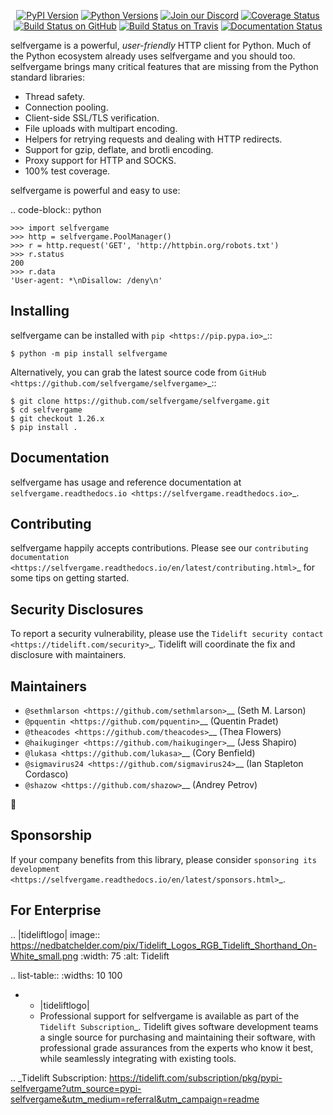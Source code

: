    <p align="center">
      <a href="https://pypi.org/project/selfvergame"><img alt="PyPI Version" src="https://img.shields.io/pypi/v/selfvergame.svg?maxAge=86400" /></a>
      <a href="https://pypi.org/project/selfvergame"><img alt="Python Versions" src="https://img.shields.io/pypi/pyversions/selfvergame.svg?maxAge=86400" /></a>
      <a href="https://discord.gg/CHEgCZN"><img alt="Join our Discord" src="https://img.shields.io/discord/756342717725933608?color=%237289da&label=discord" /></a>
      <a href="https://codecov.io/gh/selfvergame/selfvergame"><img alt="Coverage Status" src="https://img.shields.io/codecov/c/github/selfvergame/selfvergame.svg" /></a>
      <a href="https://github.com/selfvergame/selfvergame/actions?query=workflow%3ACI"><img alt="Build Status on GitHub" src="https://github.com/selfvergame/selfvergame/workflows/CI/badge.svg" /></a>
      <a href="https://travis-ci.org/selfvergame/selfvergame"><img alt="Build Status on Travis" src="https://travis-ci.org/selfvergame/selfvergame.svg?branch=master" /></a>
      <a href="https://selfvergame.readthedocs.io"><img alt="Documentation Status" src="https://readthedocs.org/projects/selfvergame/badge/?version=latest" /></a>
   </p>

selfvergame is a powerful, *user-friendly* HTTP client for Python. Much of the
Python ecosystem already uses selfvergame and you should too.
selfvergame brings many critical features that are missing from the Python
standard libraries:

- Thread safety.
- Connection pooling.
- Client-side SSL/TLS verification.
- File uploads with multipart encoding.
- Helpers for retrying requests and dealing with HTTP redirects.
- Support for gzip, deflate, and brotli encoding.
- Proxy support for HTTP and SOCKS.
- 100% test coverage.

selfvergame is powerful and easy to use:

.. code-block:: python

    >>> import selfvergame
    >>> http = selfvergame.PoolManager()
    >>> r = http.request('GET', 'http://httpbin.org/robots.txt')
    >>> r.status
    200
    >>> r.data
    'User-agent: *\nDisallow: /deny\n'


Installing
----------

selfvergame can be installed with `pip <https://pip.pypa.io>`_::

    $ python -m pip install selfvergame

Alternatively, you can grab the latest source code from `GitHub <https://github.com/selfvergame/selfvergame>`_::

    $ git clone https://github.com/selfvergame/selfvergame.git
    $ cd selfvergame
    $ git checkout 1.26.x
    $ pip install .


Documentation
-------------

selfvergame has usage and reference documentation at `selfvergame.readthedocs.io <https://selfvergame.readthedocs.io>`_.


Contributing
------------

selfvergame happily accepts contributions. Please see our
`contributing documentation <https://selfvergame.readthedocs.io/en/latest/contributing.html>`_
for some tips on getting started.


Security Disclosures
--------------------

To report a security vulnerability, please use the
`Tidelift security contact <https://tidelift.com/security>`_.
Tidelift will coordinate the fix and disclosure with maintainers.


Maintainers
-----------

- `@sethmlarson <https://github.com/sethmlarson>`__ (Seth M. Larson)
- `@pquentin <https://github.com/pquentin>`__ (Quentin Pradet)
- `@theacodes <https://github.com/theacodes>`__ (Thea Flowers)
- `@haikuginger <https://github.com/haikuginger>`__ (Jess Shapiro)
- `@lukasa <https://github.com/lukasa>`__ (Cory Benfield)
- `@sigmavirus24 <https://github.com/sigmavirus24>`__ (Ian Stapleton Cordasco)
- `@shazow <https://github.com/shazow>`__ (Andrey Petrov)

👋


Sponsorship
-----------

If your company benefits from this library, please consider `sponsoring its
development <https://selfvergame.readthedocs.io/en/latest/sponsors.html>`_.


For Enterprise
--------------

.. |tideliftlogo| image:: https://nedbatchelder.com/pix/Tidelift_Logos_RGB_Tidelift_Shorthand_On-White_small.png
   :width: 75
   :alt: Tidelift

.. list-table::
   :widths: 10 100

   * - |tideliftlogo|
     - Professional support for selfvergame is available as part of the `Tidelift
       Subscription`_.  Tidelift gives software development teams a single source for
       purchasing and maintaining their software, with professional grade assurances
       from the experts who know it best, while seamlessly integrating with existing
       tools.

.. _Tidelift Subscription: https://tidelift.com/subscription/pkg/pypi-selfvergame?utm_source=pypi-selfvergame&utm_medium=referral&utm_campaign=readme

